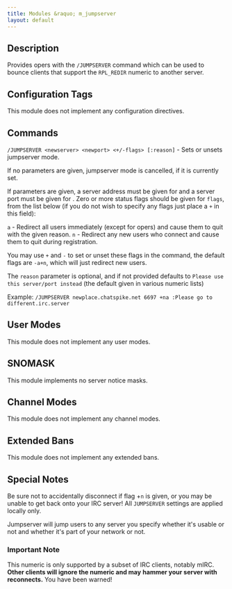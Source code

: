 ```yaml
---
title: Modules &raquo; m_jumpserver
layout: default
---
```


## Description

Provides opers with the `/JUMPSERVER` command which can be used to bounce clients that support the `RPL_REDIR` numeric
to another server.

## Configuration Tags

This module does not implement any configuration directives.

## Commands

`/JUMPSERVER <newserver> <newport> <+/-flags> [:reason]` - Sets or unsets jumpserver mode.

If no parameters are given, jumpserver mode is cancelled, if it is currently set.

If parameters are given, a server address must be given for <newserver> and a server port must be given for <newport>. 
Zero or more status flags should be given for `flags`, from the list below (if you do not wish to specify any flags 
just place a `+` in this field): 

`a` - Redirect all users immediately (except for opers) and cause them to quit with the given reason.
`n` - Redirect any new users who connect and cause them to quit during registration.
    
You may use `+` and `-` to set or unset these flags in the command, the default flags are `-a+n`, which will just 
redirect new users. 

The `reason` parameter is optional, and if not provided defaults to `Please use this server/port instead` (the default 
given in various numeric lists) 

Example: `/JUMPSERVER newplace.chatspike.net 6697 +na :Please go to different.irc.server`

## User Modes

This module does not implement any user modes.

## SNOMASK

This module implements no server notice masks.

## Channel Modes

This module does not implement any channel modes.

## Extended Bans

This module does not implement any extended bans.

## Special Notes

Be sure not to accidentally disconnect if flag +`n` is given, or you may be unable to get back onto your IRC server! 
All `JUMPSERVER` settings are applied locally only.

Jumpserver will jump users to any server you specify whether it's usable or not and whether it's part of your network or not.

### Important Note

This numeric is only supported by a subset of IRC clients, notably mIRC. **Other clients will ignore the numeric and may**
**hammer your server with reconnects.** You have been warned! 
